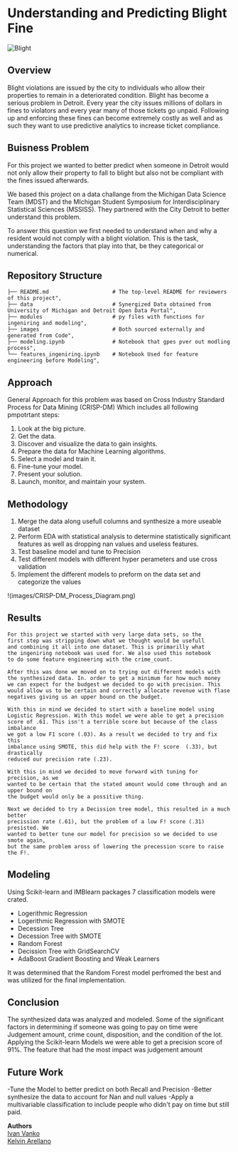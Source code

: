 # Understanding and Predicting Blight Fine

![Blight](https://www.newstatesman.com/sites/default/files/styles/cropped_article_image/public/blogs_2014/07/lafayette.jpg?itok=0My_zKs4)

## Overview

Blight violations are issued by the city to individuals who allow their properties to remain in a deteriorated condition. 
Blight has become a serious problem in Detroit. Every year the city issues millions of dollars in fines to violators 
and every year many of those tickets go unpaid. Following up and enforcing these fines can become extremely costly as well
and as such they want to use predictive analytics to increase ticket compliance.


## Buisness Problem
For this project we wanted to better predict when someone in Detroit would not
only allow their property to fall to blight but also not be compliant with the 
fines issued afterwards.

We based this project on a data challange from the Michigan Data Science Team (MDST) 
and the MIchigan Student Symposium for Interdisciplinary Statistical Sciences (MSSISS). 
They partnered with the City Detroit to better understand this problem.

To answer this question we first needed to understand when and why a resident would not 
comply with a blight violation. This is the task, understanding the factors that play 
into that, be they categorical or numerical.

## Repository Structure

    ├── README.md                    # The top-level README for reviewers of this project",
    ├── data                         # Synergized Data obtained from University of Michigan and Detroit Open Data Portal",
    ├── modules                      # py files with functions for ingeniring and modeling",
    ├── images                       # Both sourced externally and generated from Code",       
    ├── modeling.ipynb               # Notebook that gpes pver out modling process",                                        
    └── features_ingeniring.ipynb    # Notebook Used for feature engineering before Modeling",
    
## Approach

General Approach for this problem was based on Cross Industry Standard Process for Data Mining (CRISP-DM)
Which includes all following pmpotrtant steps: 

1. Look at the big picture. 
2. Get the data. 
3. Discover and visualize the data to gain insights. 
4. Prepare the data for Machine Learning algorithms. 
5. Select a model and train it. 
6. Fine-tune your model. 
7. Present your solution. 
8. Launch, monitor, and maintain your system.



## Methodology
1. Merge the data along usefull columns and synthesize a more useable dataset
2. Perform EDA with statistical analysis to determine statistically significant features as well as dropping nan values and useless features.
3. Test baseline model and tune to Precision
4. Test different models with different hyper perameters and use cross validation
5. Implement the different models to preform on the data set and categorize the values

!(images/CRISP-DM_Process_Diagram.png)



## Results

    For this project we started with very large data sets, so the 
    first step was stripping down what we thought would be usefull 
    and combining it all into one dataset. This is primarilly what 
    the ingeniring notebook was used for. We also used this notebook 
    to do some feature engineering with the crime_count. 

    After this was done we moved on to trying out different models with 
    the synthesized data. In. order to get a minimum for how much money 
    we can expect for the budgest we decided to go with precision. This 
    would allow us to be certain and correctly allocate revenue with flase 
    negatives giving us an upper bound on the budget. 
    
    With this in mind we decided to start with a baseline model using 
    Logistic Regression. With this model we were able to get a precision 
    score of .61. This isn't a terrible score but because of the class imbalance 
    we got a low F1 score (.03). As a result we decided to try and fix this 
    imbalance using SMOTE, this did help with the F! score  (.33), but drastically 
    reduced our precision rate (.23). 
    
    With this in mind we decided to move forward with tuning for precision, as we 
    wanted to be certain that the stated amount would come through and an upper bound on 
    the budget would only be a possitive thing. 
    
    Next we decided to try a Decission tree model, this resulted in a much better 
    precission rate (.61), but the problem of a low F! score (.31) presisted. We 
    wanted to better tune our model for precision so we decided to use smote again, 
    but the same problem aross of lowering the precession score to raise the F!.

## Modeling
Using Scikit-learn and IMBlearn packages 7 classification models were crated.
- Logerithmic Regression 
- Logerithmic Regression with SMOTE
- Decession Tree 
- Decession Tree with SMOTE
- Random Forest
- Decission Tree with GridSearchCV
- AdaBoost Gradient Boosting and Weak Learners

It was determined that the Random Forest model perfromed the best and was utilized for the final implementation. 

## Conclusion
The synthesized data was analyzed and modeled. Some of the significant factors in determining if someone was going to pay on time were Judgement amount, crime count, disposition, and the condition of the lot. Applying the Scikit-learn Models we were able to get a precision score of 91%. The feature that had the most impact was judgement amount


## Future Work
-Tune the Model to better predict on both Recall and Precision
-Better synthesize the data to account for Nan and null values
-Apply a multivariable classification to include people who didn't pay on time but still paid.


    
**Authors** <br>
[Ivan Vanko](https://github.com/vanitoz)<br>
[Kelvin Arellano](https://github.com/Kelvin-Arellano)<br>

